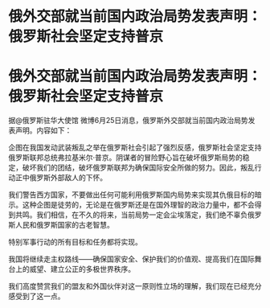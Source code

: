 # 俄外交部就当前国内政治局势发表声明：俄罗斯社会坚定支持普京

# 俄外交部就当前国内政治局势发表声明：俄罗斯社会坚定支持普京

据@俄罗斯驻华大使馆 微博6月25日消息，俄罗斯外交部就当前国内政治局势发表声明。内容如下：

企图在我国发动武装叛乱之举在俄罗斯社会引起了强烈反感，俄罗斯社会坚定支持俄罗斯联邦总统弗拉基米尔·普京。阴谋者的冒险野心旨在破坏俄罗斯局势的稳定，破坏我们的团结，破坏俄罗斯联邦为确保国际安全所做的努力。因此，叛乱行动正中俄罗斯外部敌人的下怀。

我们警告西方国家，不要做出任何可能利用俄罗斯国内局势来实现其仇俄目标的暗示。这种企图是徒劳的，无论是在俄罗斯还是在国外理智的政治力量中，都不会得到共鸣。我们相信，在不久的将来，当前局势一定会尘埃落定，我们绝不辜负俄罗斯人民和俄罗斯国家的古老智慧。

特别军事行动的所有目标和任务都将实现。

我国将继续走主权路线——确保国家安全、保护我们的价值观、提高我们在国际舞台上的威望、建立公正的多极世界秩序。

我们高度赞赏我们的盟友和外国伙伴对这一原则性立场的理解，我们现在已经充分感受到了这一点。

